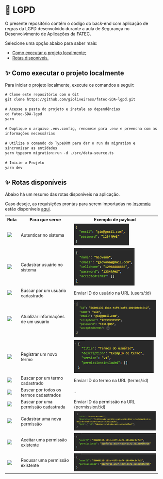 # 🚀 LGPD

O presente repositório contém o código do back-end com aplicação de regras da LGPD desenvolvido durante a aula de Segurança no Desenvolvimento de Aplicações da FATEC.

Selecione uma opção abaixo para saber mais:

- [Como executar o projeto localmente;](#execucao_local)
- [Rotas disponíveis.](#rotas)

<span id="execucao_local">

## ✨ Como executar o projeto localmente

Para iniciar o projeto localmente, execute os comandos a seguir:

```
# Clone este repositório com o Git
git clone https://github.com/gioliveirass/fatec-SDA-lgpd.git

# Acesse a pasta do projeto e instale as dependências
cd fatec-SDA-lgpd
yarn

# Duplique o arquivo .env.config, renomeie para .env e preencha com as informações necessárias

# Utilize o comando do TypeORM para dar o run da migration e sincronizar as entidades
yarn typeorm migration:run -d ./src/data-source.ts

# Inicie o Projeto
yarn dev
```

<span id="rotas">

## ✨ Rotas disponíveis

Abaixo há um resumo das rotas disponíveis na aplicação.

Caso deseje, as requisições prontas para serem importadas no [Insomnia]("https://insomnia.rest/download") estão disponíveis [aqui]("https://github.com/gioliveirass/fatec-SDA-lgpd/blob/main/github/requests").

<table>
  <tr>
    <th>Rota</th>
    <th>Para que serve</th>
    <th>Exemplo de payload</th>
  </tr>
  <tr>
    <td><img src="https://badgen.net/badge/POST/auth/2e7d32" /></td>
    <td>Autenticar no sistema</td>
    <td><img src="./github/get_auth.PNG" /></td>
  </tr>
  <tr>
    <td><img src="https://badgen.net/badge/POST/users/2e7d32" /></td>
    <td>Cadastrar usuário no sistema</td>
    <td><img src="./github/post_users.PNG" /></td>
  </tr>
  <tr>
    <td><img src="https://badgen.net/badge/GET/users/9c27b0" /></td>
    <td>Buscar por um usuário cadastrado</td>
    <td>Enviar ID do usuário na URL (users/:id)</td>
  </tr>
  <tr>
    <td><img src="https://badgen.net/badge/PUT/users/ed6c02" /></td>
    <td>Atualizar informações de um usuário</td>
    <td><img src="./github/put_users.PNG" /></td>
  </tr>
  <tr>
    <td><img src="https://badgen.net/badge/POST/terms/2e7d32" /></td>
    <td>Registrar um novo termo</td>
    <td><img src="./github/post_terms.PNG" /></td>
  </tr>
  <tr>
    <td><img src="https://badgen.net/badge/GET/terms/9c27b0" /></td>
    <td>Buscar por um termo cadastrado</td>
    <td>Enviar ID do termo na URL (terms/:id)</td>
  </tr>
  <tr>
    <td><img src="https://badgen.net/badge/GET/terms/9c27b0" /></td>
    <td>Buscar por todos os termos cadastrados</td>
    <td>-</td>
  </tr>
  <tr>
    <td><img src="https://badgen.net/badge/GET/permission/9c27b0" /></td>
    <td>Buscar por uma permissão cadastrada</td>
    <td>Enviar ID da permissão na URL (permission/:id)</td>
  </tr>
  <tr>
    <td><img src="https://badgen.net/badge/POST/permission/2e7d32" /></td>
    <td>Cadastrar uma nova permissão</td>
    <td><img src="./github/post_permission.PNG" /></td>
  </tr>
  <tr>
    <td><img src="https://badgen.net/badge/PUT/permission_accept/ed6c02" /></td>
    <td>Aceitar uma permissão existente</td>
    <td><img src="./github/put_permission.PNG" /></td>
  </tr>
  <tr>
    <td><img src="https://badgen.net/badge/PUT/permission_refuse/ed6c02" /></td>
    <td>Recusar uma permissão existente</td>
    <td><img src="./github/put_permission.PNG" /></td>
  </tr>
</table>

